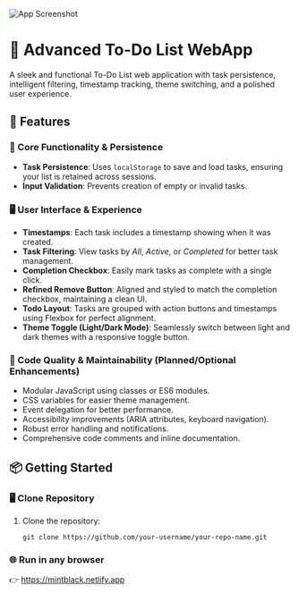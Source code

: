 ![App Screenshot](https://drive.google.com/uc?id=1qozWFEE9HX7vMhDL_8VipiVyZo04THqr)
# 📝 Advanced To-Do List WebApp

A sleek and functional To-Do List web application with task persistence, intelligent filtering, timestamp tracking, theme switching, and a polished user experience.

## 🚀 Features

### 🔐 Core Functionality & Persistence
- **Task Persistence**: Uses `localStorage` to save and load tasks, ensuring your list is retained across sessions.
- **Input Validation**: Prevents creation of empty or invalid tasks.

### 🖥️ User Interface & Experience
- **Timestamps**: Each task includes a timestamp showing when it was created.
- **Task Filtering**: View tasks by _All_, _Active_, or _Completed_ for better task management.
- **Completion Checkbox**: Easily mark tasks as complete with a single click.
- **Refined Remove Button**: Aligned and styled to match the completion checkbox, maintaining a clean UI.
- **Todo Layout**: Tasks are grouped with action buttons and timestamps using Flexbox for perfect alignment.
- **Theme Toggle (Light/Dark Mode)**: Seamlessly switch between light and dark themes with a responsive toggle button.

### 🧰 Code Quality & Maintainability (Planned/Optional Enhancements)
- Modular JavaScript using classes or ES6 modules.
- CSS variables for easier theme management.
- Event delegation for better performance.
- Accessibility improvements (ARIA attributes, keyboard navigation).
- Robust error handling and notifications.
- Comprehensive code comments and inline documentation.


## 📦 Getting Started

### 🖥️ Clone Repository
1. Clone the repository:

   ```Git
   git clone https://github.com/your-username/your-repo-name.git
### 🌐 Run in any browser
👉 https://mintblack.netlify.app

